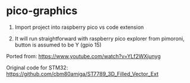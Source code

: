 # pico-graphics

1. Import project into raspberry pico vs code extension

2. It will run straightforward with raspberry pico explorer from pimoroni, button is assumed to be Y (gpio 15)

Ported from: https://www.youtube.com/watch?v=YLf2WXjunyg

Original code for STM32: https://github.com/cbm80amiga/ST7789_3D_Filled_Vector_Ext
